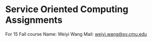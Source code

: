 # Service Oriented Computing Assignments
For 15 Fall course
Name: Weiyi Wang
Mail: weiyi.wang@sv.cmu.edu